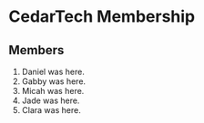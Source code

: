 # CedarTech Membership

## Members

1. Daniel was here.
2. Gabby was here.
3. Micah was here.
4. Jade was here.
5. Clara was here.